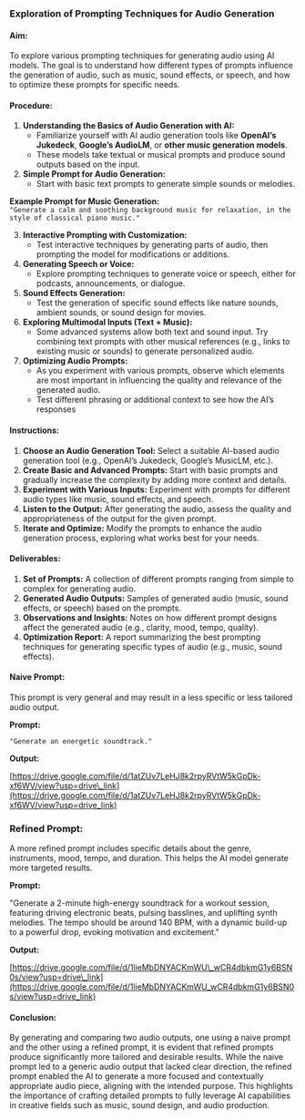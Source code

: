### **Exploration of Prompting Techniques for Audio Generation**

#### **Aim:**

To explore various prompting techniques for generating audio using AI models. The goal is to understand how different types of prompts influence the generation of audio, such as music, sound effects, or speech, and how to optimize these prompts for specific needs.

#### **Procedure:**

1. **Understanding the Basics of Audio Generation with AI:**  
   * Familiarize yourself with AI audio generation tools like **OpenAI’s Jukedeck**, **Google’s AudioLM**, or **other music generation models**.  
   * These models take textual or musical prompts and produce sound outputs based on the input.  
2. **Simple Prompt for Audio Generation:**  
   * Start with basic text prompts to generate simple sounds or melodies.

**Example Prompt for Music Generation:**  
`"Generate a calm and soothing background music for relaxation, in the style of classical piano music."`

3. **Interactive Prompting with Customization:**  
   * Test interactive techniques by generating parts of audio, then prompting the model for modifications or additions.  
4. **Generating Speech or Voice:**  
   * Explore prompting techniques to generate voice or speech, either for podcasts, announcements, or dialogue.  
5. **Sound Effects Generation:**  
   * Test the generation of specific sound effects like nature sounds, ambient sounds, or sound design for movies.  
6. **Exploring Multimodal Inputs (Text \+ Music):**  
   * Some advanced systems allow both text and sound input. Try combining text prompts with other musical references (e.g., links to existing music or sounds) to generate personalized audio.  
7. **Optimizing Audio Prompts:**  
   * As you experiment with various prompts, observe which elements are most important in influencing the quality and relevance of the generated audio.  
   * Test different phrasing or additional context to see how the AI’s responses 

#### **Instructions:**

1. **Choose an Audio Generation Tool:** Select a suitable AI-based audio generation tool (e.g., OpenAI’s Jukedeck, Google’s MusicLM, etc.).  
2. **Create Basic and Advanced Prompts:** Start with basic prompts and gradually increase the complexity by adding more context and details.  
3. **Experiment with Various Inputs:** Experiment with prompts for different audio types like music, sound effects, and speech.  
4. **Listen to the Output:** After generating the audio, assess the quality and appropriateness of the output for the given prompt.  
5. **Iterate and Optimize:** Modify the prompts to enhance the audio generation process, exploring what works best for your needs.

#### **Deliverables:**

1. **Set of Prompts:** A collection of different prompts ranging from simple to complex for generating audio.  
2. **Generated Audio Outputs:** Samples of generated audio (music, sound effects, or speech) based on the prompts.  
3. **Observations and Insights:** Notes on how different prompt designs affect the generated audio (e.g., clarity, mood, tempo, quality).  
4. **Optimization Report:** A report summarizing the best prompting techniques for generating specific types of audio (e.g., music, sound effects).

#### **Naive Prompt:**

This prompt is very general and may result in a less specific or less tailored audio output.

**Prompt:**

`"Generate an energetic soundtrack."`

**Output:**

[https://drive.google.com/file/d/1atZUv7LeHJ8k2rpyRVtW5kGpDk-xf6WV/view?usp=drive\_link](https://drive.google.com/file/d/1atZUv7LeHJ8k2rpyRVtW5kGpDk-xf6WV/view?usp=drive_link)

### **Refined Prompt:**

A more refined prompt includes specific details about the genre, instruments, mood, tempo, and duration. This helps the AI model generate more targeted results.

**Prompt:**

"Generate a 2-minute high-energy soundtrack for a workout session, featuring driving electronic beats, pulsing basslines, and uplifting synth melodies. The tempo should be around 140 BPM, with a dynamic build-up to a powerful drop, evoking motivation and excitement."

**Output:**

[https://drive.google.com/file/d/1lieMbDNYACKmWU\_wCR4dbkmG1y6BSN0s/view?usp=drive\_link](https://drive.google.com/file/d/1lieMbDNYACKmWU_wCR4dbkmG1y6BSN0s/view?usp=drive_link)

#### **Conclusion:**

By generating and comparing two audio outputs, one using a naive prompt and the other using a refined prompt, it is evident that refined prompts produce significantly more tailored and desirable results. While the naive prompt led to a generic audio output that lacked clear direction, the refined prompt enabled the AI to generate a more focused and contextually appropriate audio piece, aligning with the intended purpose. This highlights the importance of crafting detailed prompts to fully leverage AI capabilities in creative fields such as music, sound design, and audio production.

 